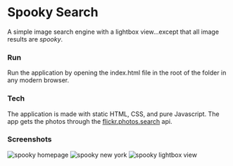# Spooky Search

A simple image search engine with a lightbox view...except that all image results are *spooky*.



### Run
Run the application by opening the index.html file in the root of the folder in any modern browser.

### Tech
The application is made with static HTML, CSS, and pure Javascript. The app gets the photos through the
[flickr.photos.search](https://www.flickr.com/services/api/flickr.photos.search.html) api.

### Screenshots
![spooky homepage](https://raw.githubusercontent.com/adamdavidcole/spooky-search/master/images/screenshots/homepage.png)
![spooky new york](https://raw.githubusercontent.com/adamdavidcole/spooky-search/master/images/screenshots/newyork.png)
![spooky lightbox view](https://raw.githubusercontent.com/adamdavidcole/spooky-search/master/images/screenshots/frog-lightbox.png)


